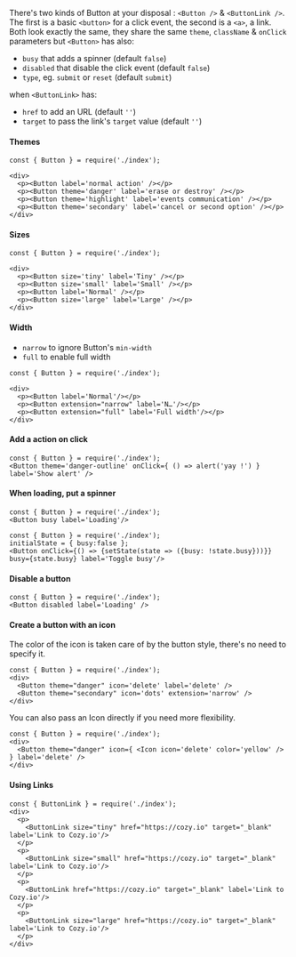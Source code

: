 There's two kinds of Button at your disposal : `<Button />` & `<ButtonLink />`.
The first is a basic `<button>` for a click event, the second is a `<a>`, a link.
Both look exactly the same, they share the same `theme`, `className` & `onClick` parameters but `<Button>` has also: 

- `busy` that adds a spinner (default `false`)
- `disabled` that disable the click event (default `false`)
- `type`, eg. `submit` or `reset` (default `submit`)

when `<ButtonLink>` has:
- `href` to add an URL (default `''`)
- `target` to pass the link's `target` value (default `''`)

#### Themes

```
const { Button } = require('./index');

<div>
  <p><Button label='normal action' /></p>
  <p><Button theme='danger' label='erase or destroy' /></p>
  <p><Button theme='highlight' label='events communication' /></p>
  <p><Button theme='secondary' label='cancel or second option' /></p>
</div>
```

#### Sizes

```
const { Button } = require('./index');

<div>
  <p><Button size='tiny' label='Tiny' /></p>
  <p><Button size='small' label='Small' /></p>
  <p><Button label='Normal' /></p>
  <p><Button size='large' label='Large' /></p>
</div>
```

#### Width

* `narrow` to ignore Button's `min-width`
* `full` to enable full width

```
const { Button } = require('./index');

<div>
  <p><Button label='Normal'/></p>
  <p><Button extension="narrow" label='N…'/></p>
  <p><Button extension="full" label='Full width'/></p>
</div>
```

#### Add a action on click

```
const { Button } = require('./index');
<Button theme='danger-outline' onClick={ () => alert('yay !') } label='Show alert' />
```

#### When loading, put a spinner

```
const { Button } = require('./index');
<Button busy label='Loading'/>
```

```
const { Button } = require('./index');
initialState = { busy:false };
<Button onClick={() => {setState(state => ({busy: !state.busy}))}} busy={state.busy} label='Toggle busy'/>
```

#### Disable a button

```
const { Button } = require('./index');
<Button disabled label='Loading' />
```

#### Create a button with an icon

The color of the icon is taken care of by the button style, there's no need to specify it.

```
const { Button } = require('./index');
<div>
  <Button theme="danger" icon='delete' label='delete' />
  <Button theme="secondary" icon='dots' extension='narrow' />
</div>
```

You can also pass an Icon directly if you need more flexibility.

```
const { Button } = require('./index');
<div>
  <Button theme="danger" icon={ <Icon icon='delete' color='yellow' /> } label='delete' />
</div>
```

#### Using Links

```
const { ButtonLink } = require('./index');
<div>
  <p>
    <ButtonLink size="tiny" href="https://cozy.io" target="_blank" label='Link to Cozy.io'/>
  </p>
  <p>
    <ButtonLink size="small" href="https://cozy.io" target="_blank" label='Link to Cozy.io'/>
  </p>
  <p>
    <ButtonLink href="https://cozy.io" target="_blank" label='Link to Cozy.io'/>
  </p>
  <p>
    <ButtonLink size="large" href="https://cozy.io" target="_blank" label='Link to Cozy.io'/>
  </p>
</div>
```
